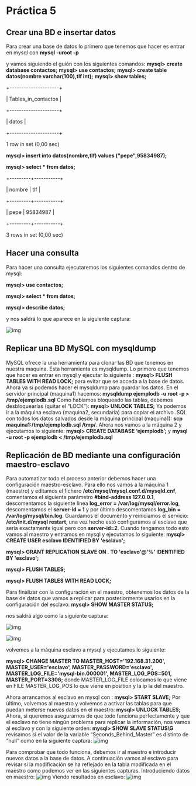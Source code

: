 # Práctica 5


## Crear una BD e insertar datos

Para crear una base de datos lo primero que tenemos que hacer es entrar en mysql con **mysql -uroot -p**

y vamos siguiendo el guión con los siguientes comandos:
**mysql> create database contactos;**
**mysql> use contactos;**
**mysql> create table datos(nombre varchar(100),tlf int);**
**mysql> show tables;**

+---------------------+

| Tables_in_contactos |

+---------------------+

| datos |

+---------------------+

1 row in set (0,00 sec)

**mysql> insert into datos(nombre,tlf) values ("pepe",95834987);**


**mysql> select * from datos;**


+---------+-----------+

| nombre | tlf |

+---------+-----------+

| pepe | 95834987 |

+---------+-----------+

3 rows in set (0,00 sec)

## Hacer una consulta
Para hacer una consulta ejecutaremos los siguientes comandos dentro de mysql:

**mysql> use contactos;**

**mysql> select * from datos;**

**mysql> describe datos;**

y nos saldrá lo que aparece en la siguiente captura: 

![img](https://github.com/alvarocarmona6/SWAP/blob/master/practica5/captura_1.png)

## Replicar una BD MySQL con mysqldump
MySQL ofrece la una herramienta para clonar las BD que tenemos en nuestra
maquina. Esta herramienta es mysqldump.
Lo primero que tenemos que hacer es entrar en mysql y ejecutar lo siguiente :
**mysql> FLUSH TABLES WITH READ LOCK;**
para evitar que se acceda a la base de datos.
Ahora ya sí podemos hacer el mysqldump para guardar los datos. En el servidor
principal (maquina1) hacemos:
**mysqldump ejemplodb -u root -p > /tmp/ejemplodb.sql**
Como habíamos bloqueado las tablas, debemos desbloquearlas (quitar el “LOCK”):
**mysql> UNLOCK TABLES;**
Ya podemos ir a la máquina esclavo (maquina2, secundaria) para copiar el archivo
.SQL con todos los datos salvados desde la máquina principal (maquina1):
**scp maquina1:/tmp/ejemplodb.sql /tmp/**.
Ahora nos vamos a la máquina 2 y ejecutamos lo siguiente:
**mysql> CREATE DATABASE ‘ejemplodb’;** y
**mysql -u root -p ejemplodb < /tmp/ejemplodb.sql**

## Replicación de BD mediante una configuración maestro-esclavo

Para automatizar todo el proceso anterior debemos hacer una configuración maestro-esclavo. Para ello nos vamos a la máquina 1 (maestro)
y editamos el fichero **/etc/mysql/mysql.conf.d/mysqld.cnf**, comentamos el siguiente parámetro **#bind-address 127.0.0.1**, descomentamos la siguiente línea **log_error = /var/log/mysql/error.log**, descomentamos el **server-id = 1** y por último descomentamos **log_bin = /var/log/mysql/bin.log**. Guardamos el documento y reiniciamos el servicio:
**/etc/init.d/mysql restart**, una vez hecho estó configuramos al esclavo que sería exactamente igual pero con **server-id=2**.
Cuando tengamos todo esto vamos al maestro y entramos en mysql y ejecutamos lo siguiente:
**mysql> CREATE USER esclavo IDENTIFIED BY 'esclavo';**

**mysql> GRANT REPLICATION SLAVE ON *.* TO 'esclavo'@'%' IDENTIFIED BY 'esclavo';**

**mysql> FLUSH TABLES;**

**mysql> FLUSH TABLES WITH READ LOCK;**

Para finalizar con la configuración en el maestro, obtenemos los datos de la base de
datos que vamos a replicar para posteriormente usarlos en la configuración del
esclavo:
**mysql> SHOW MASTER STATUS;**

nos saldrá algo como la siguiente captura:

![img](https://github.com/alvarocarmona6/SWAP/blob/master/practica5/captura_4.png)


![img](https://github.com/alvarocarmona6/SWAP/blob/master/practica5/captura_2.png)

volvemos a la máquina esclavo a mysql y ejecutamos lo siguiente:

**mysql> CHANGE MASTER TO MASTER_HOST='192.168.31.200',
MASTER_USER='esclavo', MASTER_PASSWORD='esclavo',
MASTER_LOG_FILE='mysql-bin.000001', MASTER_LOG_POS=501,
MASTER_PORT=3306;**
donde MASTER_LOG_FILE colocamos lo que viene en FILE MASTER_LOG_POS lo que viene en position y la ip la del maestro.

Ahora arrancamos al esclavo en mysql con : **mysql> START SLAVE;**
Por último, volvemos al maestro y volvemos a activar las tablas para que puedan
meterse nuevos datos en el maestro:
**mysql> UNLOCK TABLES;**
Ahora, si queremos asegurarnos de que todo funciona perfectamente y que el esclavo
no tiene ningún problema para replicar la información, nos vamos al esclavo y con la
siguiente orden:
**mysql> SHOW SLAVE STATUS\G**
revisamos si el valor de la variable “Seconds_Behind_Master” es distinto de “null” como en la siguiente captura:
![img](https://github.com/alvarocarmona6/SWAP/blob/master/practica5/captura_5.png)

Para comprobar que todo funciona, debemos ir al maestro e introducir nuevos datos a
la base de datos. A continuación vamos al esclavo para revisar si la modificación se ha
reflejado en la tabla modificada en el maestro como podemos ver en las siguientes capturas.
Introduciendo datos en maestro: 
![img](https://github.com/alvarocarmona6/SWAP/blob/master/practica5/captura_7.png)
Viendo resultados en esclavo:
![img](https://github.com/alvarocarmona6/SWAP/blob/master/practica5/captura_6.png)




